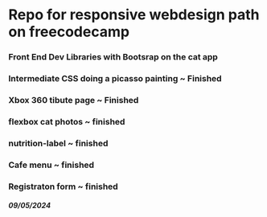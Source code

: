 # Repo for responsive webdesign path on freecodecamp


### Front End Dev Libraries with Bootsrap on the cat app
### Intermediate CSS doing a picasso painting ~ Finished


### Xbox 360 tibute page ~ Finished
### flexbox cat photos ~ finished

### nutrition-label ~ finished

### Cafe menu ~ finished

### Registraton form ~ finished

##### 09/05/2024
